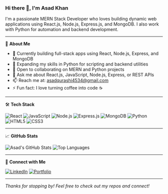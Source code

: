 ### Hi there 👋, I'm Asad Khan

I'm a passionate MERN Stack Developer who loves building dynamic web applications using React.js, Node.js, Express.js, and MongoDB. I also work with Python for automation and backend development.

---

💼 **About Me**

- 🔭 Currently building full-stack apps using React, Node.js, Express, and MongoDB
- 🌱 Expanding my skills in Python for scripting and backend utilities
- 👯 Open to collaborating on MERN and Python projects
- 💬 Ask me about React.js, JavaScript, Node.js, Express, or REST APIs
- 📫 Reach me at: asadqurashi4534@gmail.com
- ⚡ Fun fact: I love turning coffee into code ☕️

---

🛠️ **Tech Stack**

![React](https://img.shields.io/badge/React-20232A?style=for-the-badge&logo=react&logoColor=61DAFB)
![JavaScript](https://img.shields.io/badge/JavaScript-F7DF1E?style=for-the-badge&logo=javascript&logoColor=black)
![Node.js](https://img.shields.io/badge/Node.js-339933?style=for-the-badge&logo=nodedotjs&logoColor=white)
![Express.js](https://img.shields.io/badge/Express.js-000000?style=for-the-badge&logo=express&logoColor=white)
![MongoDB](https://img.shields.io/badge/MongoDB-4EA94B?style=for-the-badge&logo=mongodb&logoColor=white)
![Python](https://img.shields.io/badge/Python-3776AB?style=for-the-badge&logo=python&logoColor=white)
![HTML5](https://img.shields.io/badge/HTML5-E34F26?style=for-the-badge&logo=html5&logoColor=white)
![CSS3](https://img.shields.io/badge/CSS3-1572B6?style=for-the-badge&logo=css3&logoColor=white)

---

📈 **GitHub Stats**

![Asad's GitHub Stats](https://github-readme-stats.vercel.app/api?username=your-github-username&show_icons=true&theme=tokyonight)
![Top Languages](https://github-readme-stats.vercel.app/api/top-langs/?username=your-github-username&layout=compact&theme=tokyonight)

---

🔗 **Connect with Me**

[![LinkedIn](https://img.shields.io/badge/LinkedIn-blue?style=for-the-badge&logo=linkedin&logoColor=white)](https://www.linkedin.com/in/asad-qurashi-12b49529b)
[![Portfolio](https://img.shields.io/badge/Portfolio-000?style=for-the-badge&logo=firefox&logoColor=white)](https://yourwebsite.com)

---

_Thanks for stopping by! Feel free to check out my repos and connect!_
